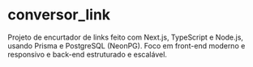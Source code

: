 # conversor_link
Projeto de encurtador de links feito com Next.js, TypeScript e Node.js, usando Prisma e PostgreSQL (NeonPG). Foco em front-end moderno e responsivo e back-end estruturado e escalável.
